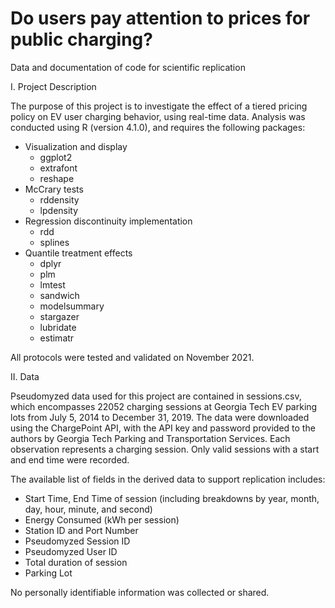 # Do users pay attention to prices for public charging?
Data and documentation of code for scientific replication

I. Project Description

The purpose of this project is to investigate the effect of a tiered pricing policy on EV user charging behavior, using real-time data. Analysis was conducted using R (version 4.1.0), and requires the following packages:
  - Visualization and display
      - ggplot2
      - extrafont
      - reshape
  - McCrary tests
      - rddensity
      - lpdensity
  - Regression discontinuity implementation
      - rdd
      - splines
  - Quantile treatment effects
      - dplyr
      - plm
      - lmtest
      - sandwich
      - modelsummary
      - stargazer
      - lubridate
      - estimatr

All protocols were tested and validated on November 2021.

II. Data

Pseudomyzed data used for this project are contained in sessions.csv, which encompasses 22052 charging sessions at Georgia Tech EV parking lots from July 5, 2014 to December 31, 2019. The data were downloaded using the ChargePoint API, with the API key and password provided to the authors by Georgia Tech Parking and Transportation Services. Each observation represents a charging session. Only valid sessions with a start and end time were recorded.

The available list of fields in the derived data to support replication includes:
  - Start Time, End Time of session (including breakdowns by year, month, day, hour, minute, and second)
  - Energy Consumed (kWh per session)
  - Station ID and Port Number
  - Pseudomyzed Session ID
  - Pseudomyzed User ID
  - Total duration of session
  - Parking Lot

No personally identifiable information was collected or shared.


















